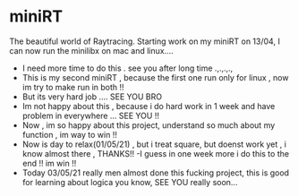 # miniRT
The beautiful world of Raytracing. 
Starting work on my miniRT on 13/04, I can now run the minilibx on mac and linux....
- I need more time to do this . see you after long time .,.,.,.,
- This is my second miniRT , because the first one run only for linux , now im try to make run in both !!
- But its very hard job .... SEE YOU BRO
- Im not happy about this , because i do hard work in 1 week and have problem in everywhere ... SEE YOU !!
- Now , im so happy about this project, understand so much about my function , im way to win !!
- Now is day to relax(01/05/21) , but i treat square, but doenst work yet , i know almost there , THANKS!!
-I guess in one week more i do this to the end !! im win !!
- Today 03/05/21 really men almost done this fucking project, this is good for learning about logica you know, SEE YOU really soon...
